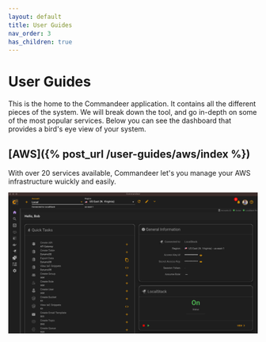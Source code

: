 ```yaml
---
layout: default
title: User Guides
nav_order: 3
has_children: true
---
```


# User Guides

This is the home to the Commandeer application.  It contains all the different pieces of the system. We will break down the tool, and go in-depth on some of the most popular services.  Below you can see the dashboard that provides a bird's eye view of your system.

## [AWS]({% post_url /user-guides/aws/index %})
With over 20 services available, Commandeer let's you manage your AWS infrastructure wuickly and easily.

![Commandeer](/assets/images/commandeer-system.png)


